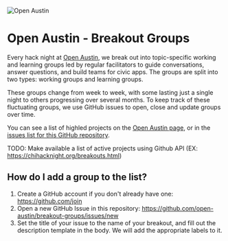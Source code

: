 ![Open Austin](https://www.open-austin.org/assets/images/logo_OpenAustin_Color-300x252.png "Open Austin")

# Open Austin - Breakout Groups

Every hack night at [Open Austin](https://www.open-austin.org/), we break out into topic-specific working and learning groups led by regular facilitators to guide conversations, answer questions, and build teams for civic apps. The groups are split into two types: working groups and learning groups.

These groups change from week to week, with some lasting just a single night to others progressing over several months. To keep track of these fluctuating groups, we use GitHub issues to open, close and update groups over time.

You can see a list of highled projects on the [Open Austin page](https://www.open-austin.org/projects/), or in the [issues list for this GitHub repository](https://github.com/open-austin/breakout-groups/issues).

TODO: Make available a list of active projects using Github API (EX: https://chihacknight.org/breakouts.html)

## How do I add a group to the list?

1. Create a GitHub account if you don't already have one: https://github.com/join
2. Open a new GitHub Issue in this repository: https://github.com/open-austin/breakout-groups/issues/new
3. Set the title of your issue to the name of your breakout, and fill out the description template in the body. We will add the appropriate labels to it.
